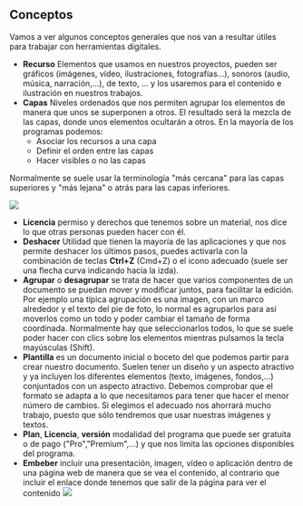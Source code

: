 ## Conceptos

Vamos a ver algunos conceptos generales que nos van a resultar útiles para trabajar con herramientas digitales.

* **Recurso** Elementos que usamos en nuestros proyectos, pueden ser gráficos (imágenes, vídeo, ilustraciones, fotografías...), sonoros (audio, música, narración,...), de texto, ... y los usaremos para el contenido e ilustración en nuestros trabajos. 
* **Capas** Niveles ordenados que nos permiten agrupar los elementos de manera que unos se superponen a otros. El resultado será la mezcla de las capas, donde unos elementos ocultarán a otros. En la mayoría de los programas podemos:  
    - Asociar los recursos a una capa
    - Definir el orden entre las capas
    - Hacer visibles o no las capas
    
Normalmente se suele usar la terminología "más cercana" para las capas superiores y "más lejana" o atrás para las capas inferiores.

![](https://raw.githubusercontent.com/javacasm/Iniciacion-Herramientas-Digitales-Aula/main/images/capas.png)

* **Licencia** permiso y derechos que tenemos sobre un material, nos dice lo que otras personas pueden hacer con él.
* **Deshacer** Utilidad que tienen la mayoría de las aplicaciones y que nos permite deshacer los últimos pasos, puedes activarla con la combinación de teclas **Ctrl+Z** (Cmd+Z) o el icono adecuado (suele ser una flecha curva indicando hacia la izda).
* **Agrupar** o **desagrupar** se trata de hacer que varios componentes de un documento se puedan mover y modificar juntos, para facilitar la edición. Por ejemplo una típica agrupación es una imagen, con un marco alrededor y el texto del pie de foto, lo normal es agruparlos para así moverlos como un todo y poder cambiar el tamaño de forma coordinada. Normalmente hay que seleccionarlos todos, lo que se suele poder hacer con clics sobre los elementos mientras pulsamos la tecla mayúsculas (Shift).
* **Plantilla** es un documento inicial o boceto del que podemos partir para crear nuestro documento. Suelen tener un diseño y un aspecto atractivo y ya incluyen los diferentes elementos (texto, imágenes, fondos,...) conjuntados con un aspecto atractivo. Debemos comprobar que el formato se adapta a lo que necesitamos para tener que hacer el menor número de cambios. Si elegimos el adecuado nos ahorrará mucho trabajo, puesto que sólo tendremos que usar nuestras imágenes y textos.
* **Plan**, **Licencia**, **versión** modalidad del programa que puede ser gratuita o de pago ("Pro","Premium",...) y que nos limita las opciones disponibles del programa.
* **Embeber** incluir una presentación, imagen, vídeo o aplicación dentro de una página web de manera que se vea el contenido, al contrario que incluir el enlace donde tenemos que salir de la página para ver el contenido
![](https://raw.githubusercontent.com/javacasm/Iniciacion-Herramientas-Digitales-Aula/main/images/video-embebido.jpeg)
